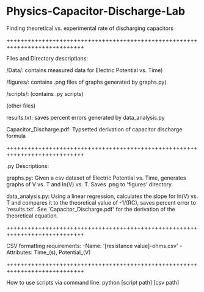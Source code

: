 # Physics-Capacitor-Discharge-Lab

Finding theoretical vs. experimental rate of discharging capacitors 


++++++++++++++++++++++++++++++++++++++++++++++++++++++++++++++++++++++++++++

Files and Directory descriptions:

/Data/: contains measured data for Electric Potential vs. Time)

/figures/: contains .png files of graphs generated by graphs.py)

/scripts/: (contains .py scripts)

(other files)

results.txt: saves percent errors generated by data_analysis.py

Capacitor_Discharge.pdf: Typsetted derivation of capacitor discharge formula 


++++++++++++++++++++++++++++++++++++++++++++++++++++++++++++++++++++++++++++

.py Descriptions: 

graphs.py: 
Given a csv dataset of Electric Potential vs. Time, generates graphs of V vs. T and ln(V) vs. T. Saves .png to 'figures' directory.

data_analysis.py: 
Using a linear regression, calculates the slope for ln(V) vs. T and compares it to the theoretical value of -1/(RC), saves percent error to 'results.txt'.
See 'Capacitor_Discharge.pdf' for the derivation of the theoretical equation. 


++++++++++++++++++++++++++++++++++++++++++++++++++++++++++++++++++++++++++++

CSV formatting requirements: 
-Name: '[resistance value]-ohms.csv'
-Attributes: Time_(s), Potential_(V)

++++++++++++++++++++++++++++++++++++++++++++++++++++++++++++++++++++++++++++

How to use scripts via command line: 
python [script path] [csv path]



